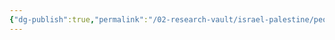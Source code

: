 ```yaml
---
{"dg-publish":true,"permalink":"/02-research-vault/israel-palestine/people/mahmoud-abbas/","updated":"2025-08-22T21:00:16.928-04:00"}
---
```



